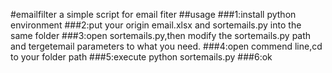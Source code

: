 #emailfilter a simple script for email fiter
##usage
###1:install python environment
###2:put your origin email.xlsx and sortemails.py into the same folder
###3:open sortemails.py,then modify the sortemails.py path and tergetemail parameters to what you need.
###4:open commend line,cd to your folder path 
###5:execute python sortemails.py 
###6:ok